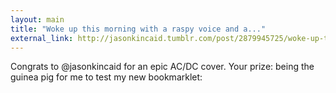 ```yaml
---
layout: main
title: "Woke up this morning with a raspy voice and a..."
external_link: http://jasonkincaid.tumblr.com/post/2879945725/woke-up-this-morning-with-a-raspy-voice-and-a
---
```

Congrats to @jasonkincaid for an epic AC/DC cover. Your prize: being the
guinea pig for me to test my new bookmarklet:

